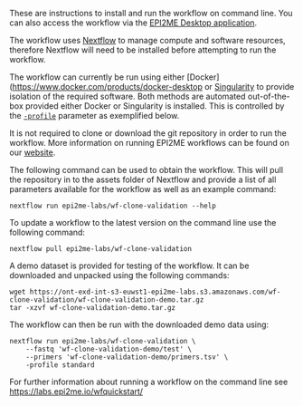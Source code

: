 
These are instructions to install and run the workflow on command line.
You can also access the workflow via the
[EPI2ME Desktop application](https://labs.epi2me.io/downloads/).

The workflow uses [Nextflow](https://www.nextflow.io/) to manage
compute and software resources,
therefore Nextflow will need to be
installed before attempting to run the workflow.

The workflow can currently be run using either
[Docker](https://www.docker.com/products/docker-desktop
or [Singularity](https://docs.sylabs.io/guides/3.0/user-guide/index.html)
to provide isolation of the required software.
Both methods are automated out-of-the-box provided
either Docker or Singularity is installed.
This is controlled by the
[`-profile`](https://www.nextflow.io/docs/latest/config.html#config-profiles)
parameter as exemplified below.

It is not required to clone or download the git repository
in order to run the workflow.
More information on running EPI2ME workflows can
be found on our [website](https://labs.epi2me.io/wfindex).

The following command can be used to obtain the workflow.
This will pull the repository in to the assets folder of
Nextflow and provide a list of all parameters
available for the workflow as well as an example command:

```
nextflow run epi2me-labs/wf-clone-validation --help
```
To update a workflow to the latest version on the command line use
the following command:
```
nextflow pull epi2me-labs/wf-clone-validation
```

A demo dataset is provided for testing of the workflow.
It can be downloaded and unpacked using the following commands:
```
wget https://ont-exd-int-s3-euwst1-epi2me-labs.s3.amazonaws.com/wf-clone-validation/wf-clone-validation-demo.tar.gz
tar -xzvf wf-clone-validation-demo.tar.gz
```
The workflow can then be run with the downloaded demo data using:
```
nextflow run epi2me-labs/wf-clone-validation \
	--fastq 'wf-clone-validation-demo/test' \
	--primers 'wf-clone-validation-demo/primers.tsv' \
	-profile standard
```

For further information about running a workflow on
the command line see https://labs.epi2me.io/wfquickstart/
